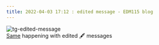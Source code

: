 ```yaml
---
title: 2022-04-03 17:12 : edited message - EDM115 blog
---
```


![tg-edited-message](@/assets/img/blog/2022/04-03-edited-message.webp)  
[Same](https://t.me/EDM115bots/48) happening with edited :fountain_pen: messages
